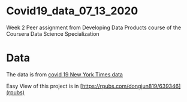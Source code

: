 # Covid19_data_07_13_2020
Week 2 Peer assignment from Developing Data Products course of the Coursera Data Science Specialization

# Data
The data is from [covid 19 New York Times data](https://github.com/nytimes/covid-19-data)

Easy View of this project is in [https://rpubs.com/dongjun819/639346](rpubs)
